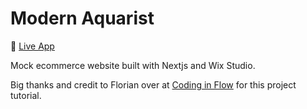 # Modern Aquarist

🔗 [Live App](https://next15-wix-ecommerce.vercel.app)

Mock ecommerce website built with Nextjs and Wix Studio. 

Big thanks and credit to Florian over at [Coding in Flow](https://www.codinginflow.com) for this project tutorial. 

